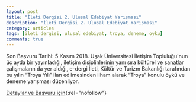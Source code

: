 ```yaml
---
layout: post
title: "İleti Dergisi 2. Ulusal Edebiyat Yarışması"
description: "İleti Dergisi 2. Ulusal Edebiyat Yarışması"
category: articles
tags: [ileti dergisi, ulusal edebiyat, troya, deneme, oyku]
comments: true
---
```


Son Başvuru Tarihi: 5 Kasım 2018.
Uşak Üniversitesi İletişim Topluluğu'nun üç ayda bir yayınladığı, iletişim disiplinlerinin yanı sıra kültürel ve sanatlar çalışmaların da yer aldığı, e-dergi İleti, Kültür ve Turizm Bakanlığı tarafından bu yılın “Troya Yılı” ilan edilmesinden ilham alarak “Troya” konulu öykü ve deneme yarışması düzenliyor.

[Detaylar ve Başvuru için](https://iletisim.usak.edu.tr/haber/657){:rel="nofollow"}